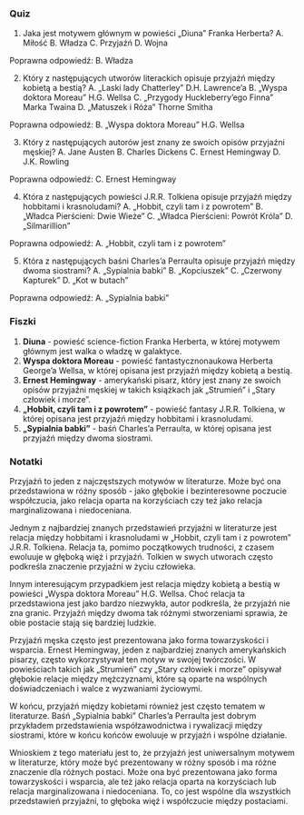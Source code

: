  ### Quiz

1. Jaka jest motywem głównym w powieści „Diuna” Franka Herberta?
A. Miłość
B. Władza
C. Przyjaźń
D. Wojna

Poprawna odpowiedź: B. Władza

2. Który z następujących utworów literackich opisuje przyjaźń między kobietą a bestią?
A. „Laski lady Chatterley” D.H. Lawrence’a
B. „Wyspa doktora Moreau” H.G. Wellsa
C. „Przygody Huckleberry’ego Finna” Marka Twaina
D. „Matuszek i Róża” Thorne Smitha

Poprawna odpowiedź: B. „Wyspa doktora Moreau” H.G. Wellsa

3. Który z następujących autorów jest znany ze swoich opisów przyjaźni męskiej?
A. Jane Austen
B. Charles Dickens
C. Ernest Hemingway
D. J.K. Rowling

Poprawna odpowiedź: C. Ernest Hemingway

4. Która z następujących powieści J.R.R. Tolkiena opisuje przyjaźń między hobbitami i krasnoludami?
A. „Hobbit, czyli tam i z powrotem”
B. „Władca Pierścieni: Dwie Wieże”
C. „Władca Pierścieni: Powrót Króla”
D. „Silmarillion”

Poprawna odpowiedź: A. „Hobbit, czyli tam i z powrotem”

5. Która z następujących baśni Charles’a Perraulta opisuje przyjaźń między dwoma siostrami?
A. „Sypialnia babki”
B. „Kopciuszek”
C. „Czerwony Kapturek”
D. „Kot w butach”

Poprawna odpowiedź: A. „Sypialnia babki”

### Fiszki

1. **Diuna** - powieść science-fiction Franka Herberta, w której motywem głównym jest walka o władzę w galaktyce.
2. **Wyspa doktora Moreau** - powieść fantastycznonaukowa Herberta George’a Wellsa, w której opisana jest przyjaźń między kobietą a bestią.
3. **Ernest Hemingway** - amerykański pisarz, który jest znany ze swoich opisów przyjaźni męskiej w takich książkach jak „Strumień” i „Stary człowiek i morze”.
4. **„Hobbit, czyli tam i z powrotem”** - powieść fantasy J.R.R. Tolkiena, w której opisana jest przyjaźń między hobbitami i krasnoludami.
5. **„Sypialnia babki”** - baśń Charles’a Perraulta, w której opisana jest przyjaźń między dwoma siostrami.

### Notatki

Przyjaźń to jeden z najczęstszych motywów w literaturze. Może być ona przedstawiona w różny sposób - jako głębokie i bezinteresowne poczucie współczucia, jako relacja oparta na korzyściach czy też jako relacja marginalizowana i niedoceniana.

Jednym z najbardziej znanych przedstawień przyjaźni w literaturze jest relacja między hobbitami i krasnoludami w „Hobbit, czyli tam i z powrotem” J.R.R. Tolkiena. Relacja ta, pomimo początkowych trudności, z czasem ewoluuje w głęboką więź i przyjaźń. Tolkien w swych utworach często podkreśla znaczenie przyjaźni w życiu człowieka.

Innym interesującym przypadkiem jest relacja między kobietą a bestią w powieści „Wyspa doktora Moreau” H.G. Wellsa. Choć relacja ta przedstawiona jest jako bardzo niezwykła, autor podkreśla, że przyjaźń nie zna granic. Przyjaźń między dwoma tak różnymi stworzeniami sprawia, że obie postacie stają się bardziej ludzkie.

Przyjaźń męska często jest prezentowana jako forma towarzyskości i wsparcia. Ernest Hemingway, jeden z najbardziej znanych amerykańskich pisarzy, często wykorzystywał ten motyw w swojej twórczości. W powieściach takich jak „Strumień” czy „Stary człowiek i morze” opisywał głębokie relacje między mężczyznami, które są oparte na wspólnych doświadczeniach i walce z wyzwaniami życiowymi.

W końcu, przyjaźń między kobietami również jest często tematem w literaturze. Baśń „Sypialnia babki” Charles’a Perraulta jest dobrym przykładem przedstawienia współzawodnictwa i rywalizacji między siostrami, które w końcu końców ewoluuje w przyjaźń i wspólne działanie.

Wnioskiem z tego materiału jest to, że przyjaźń jest uniwersalnym motywem w literaturze, który może być prezentowany w różny sposób i ma różne znaczenie dla różnych postaci. Może ona być prezentowana jako forma towarzyskości i wsparcia, ale też jako relacja oparta na korzyściach lub relacja marginalizowana i niedoceniana. To, co jest wspólne dla wszystkich przedstawień przyjaźni, to głęboka więź i współczucie między postaciami.